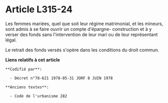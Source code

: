 # Article L315-24

Les femmes mariées, quel que soit leur régime matrimonial, et les mineurs, sont admis à se faire ouvrir un compte d'épargne-
construction et à y verser des fonds sans l'intervention de leur mari ou de leur représentant légal.

Le retrait des fonds versés s'opère dans les conditions du droit commun.

**Liens relatifs à cet article**

	**Codifié par**:

	  - Décret n°78-621 1978-05-31 JORF 8 JUIN 1978

	**Anciens textes**:

	  - Code de l'urbanisme 282
